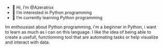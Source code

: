 - 👋 Hi, I’m @Azeratrox
- 👀 I’m interested in Python programming
- 🌱 I’m currently learning Python programming

Im enthousiast about Python programming, i'm a beginner in Python, i want to learn as much as i can on this language.
I like the idea of being able to create a usefull, functionning tool that are automating tasks or help visualize and interact with data.
